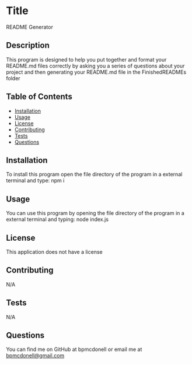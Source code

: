 # Title
README Generator

## Description
This program is designed to help you put together and format your README.md files correctly by asking you a series of questions about your project and then generating your README.md file in the FinishedREADMEs folder

## Table of Contents
* [Installation](#installation)
* [Usage](#usage)
* [License](#license)
* [Contributing](#contributing)
* [Tests](#tests)
* [Questions](#questions)

## Installation
To install this program open the file directory of the program in a external terminal and type: npm i

## Usage
You can use this program by opening the file directory of the program in a external terminal and typing: node index.js

## License
This application does not have a license

## Contributing
N/A

## Tests
N/A

## Questions
You can find me on GitHub at bpmcdonell or email me at bpmcdonell@gmail.com